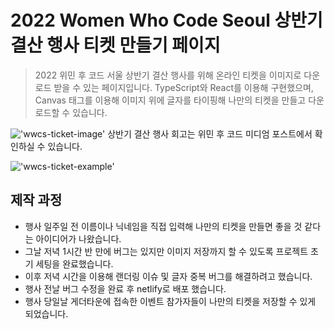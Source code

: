 # 2022 Women Who Code Seoul 상반기 결산 행사 티켓 만들기 페이지
> 2022 위민 후 코드 서울 상반기 결산 행사를 위해 온라인 티켓을 이미지로 다운로드 받을 수 있는 페이지입니다.
> TypeScript와 React를 이용해 구현했으며, Canvas 태그를 이용해 이미지 위에 글자를 타이핑해 나만의 티켓을 만들고 다운로드할 수 있습니다.

!['wwcs-ticket-image'](https://github.com/gollumnima/wwcs-ticket/blob/main/public/images/wwcs-event-capture-resize.gif) 
상반기 결산 행사 회고는 위민 후 코드 미디엄 포스트에서 확인하실 수 있습니다.


!['wwcs-ticket-example'](https://github.com/gollumnima/wwcs-ticket/blob/main/public/images/wwcs-ticket-sample.png) 
## 제작 과정
- 행사 일주일 전 이름이나 닉네임을 직접 입력해 나만의 티켓을 만들면 좋을 것 같다는 아이디어가 나왔습니다.
- 그날 저녁 1시간 반 만에 버그는 있지만 이미지 저장까지 할 수 있도록 프로젝트 초기 세팅을 완료했습니다.
- 이후 저녁 시간을 이용해 랜더링 이슈 및 글자 중복 버그를 해결하려고 했습니다.
- 행사 전날 버그 수정을 완료 후 netlify로 배포 했습니다.
- 행사 당일날 게더타운에 접속한 이벤트 참가자들이 나만의 티켓을 저장할 수 있게 되었습니다.